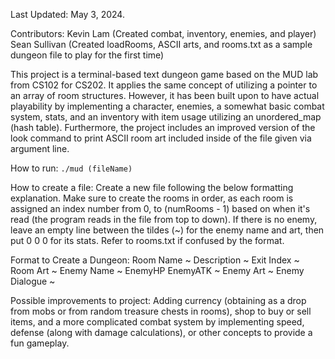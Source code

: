 Last Updated: May 3, 2024.

Contributors:
Kevin Lam (Created combat, inventory, enemies, and player)
Sean Sullivan (Created loadRooms, ASCII arts, and rooms.txt as a sample dungeon file to play for the first time)

This project is a terminal-based text dungeon game based on the MUD lab from CS102 for CS202. It applies the same concept of utilizing a pointer to an array of room structures. However, it has been built upon to have actual playability by implementing a character, enemies, a somewhat basic combat system, stats, and an inventory with item usage utilizing an unordered_map (hash table). Furthermore, the project includes an improved version of the look command to print ASCII room art included inside of the file given via argument line.

How to run: ```./mud (fileName)```

How to create a file: Create a new file following the below formatting explanation. Make sure to create the rooms in order, as each room is assigned an index number from 0, to (numRooms - 1) based on when it's read (the program reads in the file from top to down). If there is no enemy, leave an empty line between the tildes (~) for the enemy name and art, then put 0 0 0 for its stats. Refer to rooms.txt if confused by the format. 

Format to Create a Dungeon: 
Room Name
~
Description
~
Exit Index
~
Room Art
~
Enemy Name
~
EnemyHP EnemyATK
~
Enemy Art
~
Enemy Dialogue
~

Possible improvements to project: Adding currency (obtaining as a drop from mobs or from random treasure chests in rooms), shop to buy or sell items, and a more complicated combat system by implementing speed, defense (along with damage calculations), or other concepts to provide a fun gameplay.
